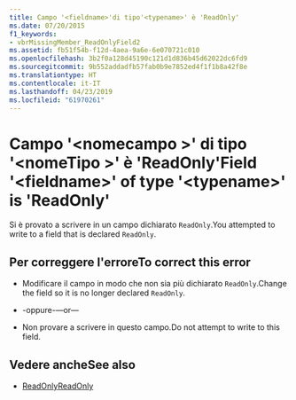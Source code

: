 ```yaml
---
title: Campo '<fieldname>'di tipo'<typename>' è 'ReadOnly'
ms.date: 07/20/2015
f1_keywords:
- vbrMissingMember_ReadOnlyField2
ms.assetid: fb51f54b-f12d-4aea-9a6e-6e070721c010
ms.openlocfilehash: 3b2f0a128d45190c121d1d836b45d62022dc6fd9
ms.sourcegitcommit: 9b552addadfb57fab0b9e7852ed4f1f1b8a42f8e
ms.translationtype: HT
ms.contentlocale: it-IT
ms.lasthandoff: 04/23/2019
ms.locfileid: "61970261"
---
```

# <a name="field-fieldname-of-type-typename-is-readonly"></a><span data-ttu-id="b28da-102">Campo '\<nomecampo >' di tipo '\<nomeTipo >' è 'ReadOnly'</span><span class="sxs-lookup"><span data-stu-id="b28da-102">Field '\<fieldname>' of type '\<typename>' is 'ReadOnly'</span></span>
<span data-ttu-id="b28da-103">Si è provato a scrivere in un campo dichiarato `ReadOnly`.</span><span class="sxs-lookup"><span data-stu-id="b28da-103">You attempted to write to a field that is declared `ReadOnly`.</span></span>  
  
## <a name="to-correct-this-error"></a><span data-ttu-id="b28da-104">Per correggere l'errore</span><span class="sxs-lookup"><span data-stu-id="b28da-104">To correct this error</span></span>  
  
- <span data-ttu-id="b28da-105">Modificare il campo in modo che non sia più dichiarato `ReadOnly`.</span><span class="sxs-lookup"><span data-stu-id="b28da-105">Change the field so it is no longer declared `ReadOnly`.</span></span>  
  
- <span data-ttu-id="b28da-106">-oppure-</span><span class="sxs-lookup"><span data-stu-id="b28da-106">—or—</span></span>  
  
- <span data-ttu-id="b28da-107">Non provare a scrivere in questo campo.</span><span class="sxs-lookup"><span data-stu-id="b28da-107">Do not attempt to write to this field.</span></span>  
  
## <a name="see-also"></a><span data-ttu-id="b28da-108">Vedere anche</span><span class="sxs-lookup"><span data-stu-id="b28da-108">See also</span></span>

- [<span data-ttu-id="b28da-109">ReadOnly</span><span class="sxs-lookup"><span data-stu-id="b28da-109">ReadOnly</span></span>](../../visual-basic/language-reference/modifiers/readonly.md)
